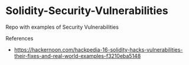 # Solidity-Security-Vulnerabilities
Repo with examples of Security Vulnerabilities

References
- https://hackernoon.com/hackpedia-16-solidity-hacks-vulnerabilities-their-fixes-and-real-world-examples-f3210eba5148
